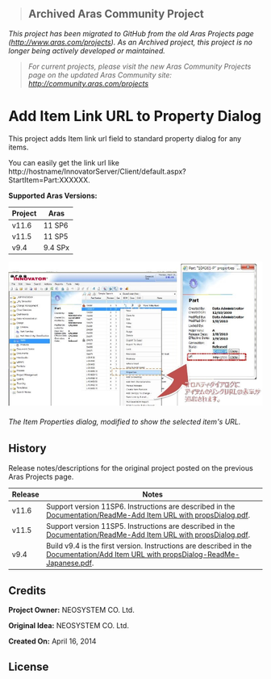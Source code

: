 >## Archived Aras Community Project
*This project has been migrated to GitHub from the old Aras Projects page (http://www.aras.com/projects). As an Archived project, this project is no longer being actively developed or maintained.*

>*For current projects, please visit the new Aras Community Projects page on the updated Aras Community site: http://community.aras.com/projects*

# Add Item Link URL to Property Dialog

This project adds Item link url field to standard property dialog for any items.

You can easily get the link url like http://hostname/InnovatorServer/Client/default.aspx?StartItem=Part:XXXXXX.

**Supported Aras Versions:**

Project | Aras
--------|------
v11.6 | 11 SP6
v11.5 | 11 SP5
v9.4 | 9.4 SPx

![Customized Part Form](./Screenshots/screenshot.JPG)
###### *The Item Properties dialog, modified to show the selected item's URL.*

## History

Release notes/descriptions for the original project posted on the previous Aras Projects page.

Release | Notes
--------|--------
v11.6 | Support version 11SP6. Instructions are described in the [Documentation/ReadMe-Add Item URL with propsDialog.pdf](Documentation/ReadMe-Add%20Item%20URL%20with%20propsDialog.pdf).
v11.5 | Support version 11SP5. Instructions are described in the [Documentation/ReadMe-Add Item URL with propsDialog.pdf](Documentation/ReadMe-Add%20Item%20URL%20with%20propsDialog.pdf).
v9.4 | Build v9.4 is the first version. Instructions are described in the [Documentation/Add Item URL with propsDialog-ReadMe-Japanese.pdf](Documentation/Add%20Item%20URL%20with%20propsDialog-ReadMe-Japanese.pdf).

## Credits

**Project Owner:** NEOSYSTEM CO. Ltd.

**Original Idea:** NEOSYSTEM CO. Ltd.

**Created On:** April 16, 2014

## License
